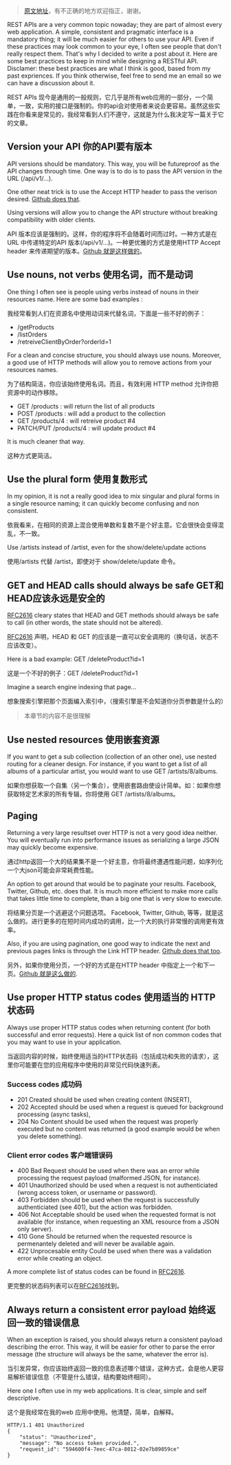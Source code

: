 
> [原文地址](https://bourgeois.me/rest/)，有不正确的地方欢迎指正，谢谢。

REST APIs are a very common topic nowaday; they are part of almost every web application. A simple, consistent and pragmatic interface is a mandatory thing; it will be much easier for others to use your API. Even if these practices may look common to your eye, I often see people that don't really respect them. That's why I decided to write a post about it.
Here are some best practices to keep in mind while designing a RESTful API.
Disclamer: these best practices are what I think is good, based from my past expriences. If you think otherwise, feel free to send me an email so we can have a discussion about it.

REST APIs 现今是通用的一般规则，它几乎是所有web应用的一部分，一个简单，一致，实用的接口是强制的。你的api会对使用者来说会更容易。虽然这些实践在你看来是常见的，我经常看到人们不遵守，这就是为什么我决定写一篇关于它的文章。
## Version your API 你的API要有版本

API versions should be mandatory. This way, you will be futureproof as the API changes through time. One way is to do is to pass the API version in the URL (/api/v1/...).

One other neat trick is to use the Accept HTTP header to pass the verison desired. [Github does that](https://developer.github.com/v3/media/#request-specific-version).

Using versions will allow you to change the API structure without breaking compatibility with older clients.

API 版本应该是强制的。这样，你的程序将不会随着时间而过时。一种方式是在 URL 中传递特定的API 版本(/api/v1/...)。一种更优雅的方式是使用HTTP Accept header 来传递期望的版本。[Github 就是这样做的](https://developer.github.com/v3/media/#request-specific-version)。

## Use nouns, not verbs 使用名词，而不是动词

One thing I often see is people using verbs instead of nouns in their resources name. Here are some bad examples :

我经常看到人们在资源名中使用动词来代替名词，下面是一些不好的例子：

- /getProducts
- /listOrders
- /retreiveClientByOrder?orderId=1

For a clean and concise structure, you should always use nouns.
Moreover, a good use of HTTP methods will allow you to remove actions from your resources names.

为了结构简洁，你应该始终使用名词。而且，有效利用 HTTP method 允许你把资源中的动作移除。

- GET /products : will return the list of all products
- POST /products : will add a product to the collection
- GET /products/4 : will retreive product #4
- PATCH/PUT /products/4 : will update product #4

It is much cleaner that way.

这种方式更简洁。

## Use the plural form 使用复数形式

In my opinion, it is not a really good idea to mix singular and plural forms in a single resource naming; it can quickly become confusing and non consistent.

依我看来，在相同的资源上混合使用单数和复数不是个好主意。它会很快会变得混乱，不一致。

Use /artists instead of /artist, even for the show/delete/update actions

使用/artists 代替 /artist，即使对于 show/delete/update 命令。

## GET and HEAD calls should always be safe GET和HEAD应该永远是安全的

[RFC2616](https://www.w3.org/Protocols/rfc2616/rfc2616-sec9.html) cleary states that HEAD and GET methods should always be safe to call (in other words, the state should not be altered).

[RFC2616](https://www.w3.org/Protocols/rfc2616/rfc2616-sec9.html) 声明，HEAD 和 GET 的应该是一直可以安全调用的（换句话，状态不应该改变）。

Here is a bad example: GET /deleteProduct?id=1

这是一个不好的例子：GET /deleteProduct?id=1

Imagine a search engine indexing that page...

想象搜索引擎把那个页面编入索引中，（搜索引擎是不会知道你分页参数是什么的）

> 本章节的内容不是很理解

## Use nested resources 使用嵌套资源

If you want to get a sub collection (collection of an other one), use nested routing for a cleaner design. For instance, if you want to get a list of all albums of a particular artist, you would want to use GET /artists/8/albums.

如果你想获取一个自集（另一个集合），使用嵌套路由使设计简单。如：如果你想获取特定艺术家的所有专辑，你将使用 GET /artists/8/albums。
## Paging

Returning a very large resultset over HTTP is not a very good idea neither. You will eventually run into performance issues as serializing a large JSON may quickly become expensive.

通过http返回一个大的结果集不是一个好主意，你将最终遭遇性能问题，如序列化一个大json可能会非常耗费性能。

An option to get around that would be to paginate your results. Facebook, Twitter, Github, etc. does that. It is much more efficient to make more calls that takes little time to complete, than a big one that is very slow to execute.

将结果分页是一个逃避这个问题选项。 Facebook, Twitter, Github, 等等，就是这么做的。进行更多的在短时间内成功的调用，比一个大的执行非常慢的调用更有效率。

Also, if you are using pagination, one good way to indicate the next and previous pages links is through the Link HTTP header. [Github does that too](https://developer.github.com/guides/traversing-with-pagination/).

另外，如果你使用分页，一个好的方式是在HTTP header 中指定上一个和下一页。[Github 就是这么做的](https://developer.github.com/guides/traversing-with-pagination/).

## Use proper HTTP status codes 使用适当的 HTTP 状态码

Always use proper HTTP status codes when returning content (for both successful and error requests). Here a quick list of non common codes that you may want to use in your application.

当返回内容的时候，始终使用适当的HTTP状态码（包括成功和失败的请求），这里你可能要在您的应用程序中使用的非常见代码快速列表。
### Success codes 成功码

- 201 Created should be used when creating content (INSERT),
- 202 Accepted should be used when a request is queued for background processing (async tasks),
- 204 No Content should be used when the request was properly executed but no content was returned (a good example would be when you delete something).

### Client error codes 客户端错误码

- 400 Bad Request should be used when there was an error while processing the request payload (malformed JSON, for instance).
- 401 Unauthorized should be used when a request is not authenticiated (wrong access token, or username or password).
- 403 Forbidden should be used when the request is successfully authenticiated (see 401), but the action was forbidden.
- 406 Not Acceptable should be used when the requested format is not available (for instance, when requesting an XML resource from a JSON only server).
- 410 Gone Should be returned when the requested resource is permenantely deleted and will never be available again.
- 422 Unprocesable entity Could be used when there was a validation error while creating an object.

A more complete list of status codes can be found in [RFC2616](https://www.w3.org/Protocols/rfc2616/rfc2616-sec10.html).

更完整的状态码列表可以在[RFC2616](https://www.w3.org/Protocols/rfc2616/rfc2616-sec10.html)找到。

## Always return a consistent error payload 始终返回一致的错误信息
When an exception is raised, you should always return a consistent payload describing the error. This way, it will be easier for other to parse the error message (the structure will always be the same, whatever the error is).

当引发异常，你应该始终返回一致的信息表述哪个错误，这种方式，会是他人更容易解析错误信息（不管是什么错误，结构要始终相同）。

Here one I often use in my web applications. It is clear, simple and self descriptive.

这个是我经常在我的web 应用中使用。他清楚，简单，自解释。

```
HTTP/1.1 401 Unauthorized
{
    "status": "Unauthorized",
    "message": "No access token provided.",
    "request_id": "594600f4-7eec-47ca-8012-02e7b89859ce"
}
```